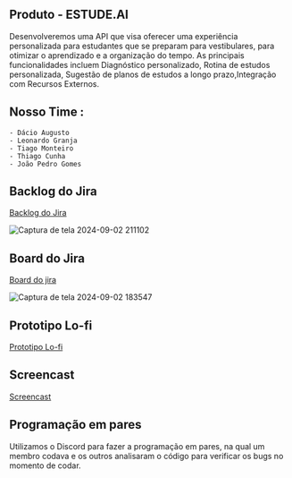 ## Produto - ESTUDE.AI
Desenvolveremos uma API que visa oferecer uma experiência personalizada para estudantes que se preparam para vestibulares, para otimizar o aprendizado e a organização do tempo. As principais funcionalidades incluem Diagnóstico personalizado, Rotina de estudos personalizada, Sugestão de planos de estudos a longo prazo,Integração com Recursos Externos.

## Nosso Time :
    - Dácio Augusto
    - Leonardo Granja
    - Tiago Monteiro
    - Thiago Cunha
    - João Pedro Gomes

## Backlog do Jira
[Backlog do Jira](https://gdcesar.atlassian.net/jira/software/projects/KAN/boards/1/backlog)

![Captura de tela 2024-09-02 211102](https://github.com/user-attachments/assets/adf663c8-67c9-4a2e-a2df-ab810233720b)
## Board do Jira
[Board do jira](https://gdcesar.atlassian.net/jira/software/projects/KAN/boards/1)

![Captura de tela 2024-09-02 183547](https://github.com/user-attachments/assets/64c20265-5132-48cc-9cc8-3fe3281107bf)
## Prototipo Lo-fi
[Prototipo Lo-fi](https://dcio597715.invisionapp.com/freehand/Projetos---FDS-o4NOSJhnt)
## Screencast
[Screencast](https://drive.google.com/file/d/1tj8uTwzVK9dKZeIFNwSX78LWR4WDz28n/view?usp=sharing)
## Programação em pares
Utilizamos o Discord para fazer a programação em pares, na qual um membro codava e os outros analisaram o código para verificar os bugs no momento de codar.
